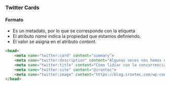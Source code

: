 ### Twitter Cards
#### Formato

- Es un metadato, por lo que se corresponde con la etiqueta <meta>
- El atributo _name_ indica la propiedad que estamos definiendo.
- El valor se asigna en el atributo _content_.

````HTML
<head>
    <meta name="twitter:card" content="summary">
    <meta name="twitter:description" content="Algunas veces nos hemos encontrado con el problema de que ciertos procesos requieren un tiempo considerable para realizar diversas tareas. La solución a este problema parece bastante sencilla, se levantan más instancias del mismo proceso, y listo… ¿o no? Obviando el típico ejemplo de que nueve mujeres no pueden traer al mundo juntas un bebé […]">
    <meta name="twitter:title" content="Cómo lidiar con la concurrencia sin morir en el intento - Blog Irontec">
    <meta name="twitter:site" content="@irontec">
    <meta name="twitter:image" content="https://blog.irontec.com/wp-content/uploads/2017/07/componente-lock.png">
</head>
````